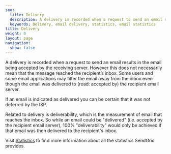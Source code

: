 ```yaml
---
seo:
  title: Delivery
  description: A delivery is recorded when a request to send an email results in the delivery of that email to the end recipient.
  keywords: Delivery, email delivery, statistics, email statistics
title: Delivery
weight: 0
layout: page
navigation:
  show: false
---
```


A delivery is recorded when a request to send an email results in the email being accepted by the receiving server. However this does not necessarily mean that the message reached the recipient’s inbox. Some users and some email applications may filter the email away from the inbox even though the email was delivered to (read: accepted by) the recipient email server.

If an email is indicated as delivered you can be certain that it was not deferred by the ISP.

Related to delivery is deliverability, which is the measurement of email that reaches the inbox. So while an email could be "delivered" (i.e. accepted by the recipient email server), 100% "deliverability" would only be achieved if that email was then delivered to the recipient's inbox.

Visit [Statistics]({{root_url}}/User_Guide/Statistics/index.html) to find more information about all the statistics SendGrid provides.
